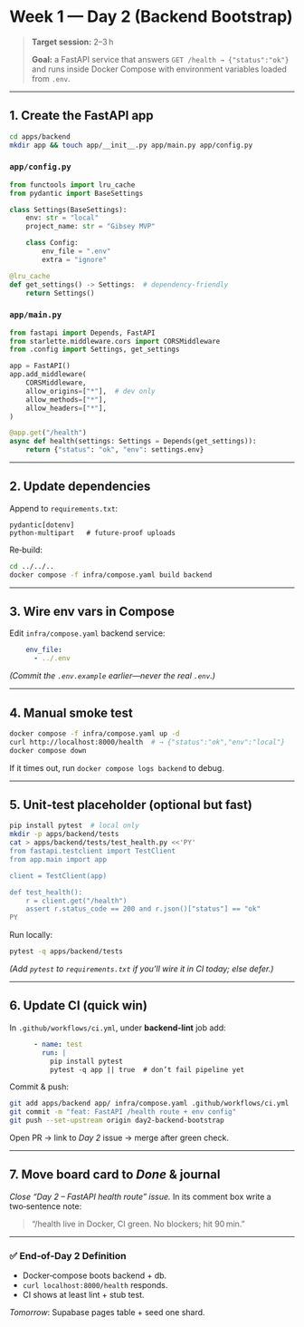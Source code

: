 # Week 1 — Day 2 (Backend Bootstrap)

> **Target session:** 2–3 h
>
> **Goal:** a FastAPI service that answers `GET /health → {"status":"ok"}` and runs inside Docker Compose with environment variables loaded from `.env`.

---

## 1. Create the FastAPI app

```bash
cd apps/backend
mkdir app && touch app/__init__.py app/main.py app/config.py
```

### `app/config.py`

```python
from functools import lru_cache
from pydantic import BaseSettings

class Settings(BaseSettings):
    env: str = "local"
    project_name: str = "Gibsey MVP"

    class Config:
        env_file = ".env"
        extra = "ignore"

@lru_cache
def get_settings() -> Settings:  # dependency‑friendly
    return Settings()
```

### `app/main.py`

```python
from fastapi import Depends, FastAPI
from starlette.middleware.cors import CORSMiddleware
from .config import Settings, get_settings

app = FastAPI()
app.add_middleware(
    CORSMiddleware,
    allow_origins=["*"],  # dev only
    allow_methods=["*"],
    allow_headers=["*"],
)

@app.get("/health")
async def health(settings: Settings = Depends(get_settings)):
    return {"status": "ok", "env": settings.env}
```

---

## 2. Update dependencies

Append to `requirements.txt`:

```
pydantic[dotenv]
python-multipart   # future‑proof uploads
```

Re‑build:

```bash
cd ../../..
docker compose -f infra/compose.yaml build backend
```

---

## 3. Wire env vars in Compose

Edit `infra/compose.yaml` backend service:

```yaml
    env_file:
      - ../.env
```

*(Commit the `.env.example` earlier—never the real `.env`.)*

---

## 4. Manual smoke test

```bash
docker compose -f infra/compose.yaml up -d
curl http://localhost:8000/health  # → {"status":"ok","env":"local"}
docker compose down
```

If it times out, run `docker compose logs backend` to debug.

---

## 5. Unit‑test placeholder (optional but fast)

```bash
pip install pytest  # local only
mkdir -p apps/backend/tests
cat > apps/backend/tests/test_health.py <<'PY'
from fastapi.testclient import TestClient
from app.main import app

client = TestClient(app)

def test_health():
    r = client.get("/health")
    assert r.status_code == 200 and r.json()["status"] == "ok"
PY
```

Run locally:

```bash
pytest -q apps/backend/tests
```

*(Add `pytest` to `requirements.txt` if you’ll wire it in CI today; else defer.)*

---

## 6. Update CI (quick win)

In `.github/workflows/ci.yml`, under **backend-lint** job add:

```yaml
      - name: test
        run: |
          pip install pytest
          pytest -q app || true  # don’t fail pipeline yet
```

Commit & push:

```bash
git add apps/backend app/ infra/compose.yaml .github/workflows/ci.yml
git commit -m "feat: FastAPI /health route + env config"
git push --set-upstream origin day2-backend-bootstrap
```

Open PR → link to *Day 2* issue → merge after green check.

---

## 7. Move board card to *Done* & journal

*Close “Day 2 – FastAPI health route” issue.* In its comment box write a two‑sentence note:

> “/health live in Docker, CI green. No blockers; hit 90 min.”

---

### ✅ End‑of‑Day 2 Definition

* Docker‑compose boots backend + db.
* `curl localhost:8000/health` responds.
* CI shows at least lint + stub test.

*Tomorrow*: Supabase pages table + seed one shard.
